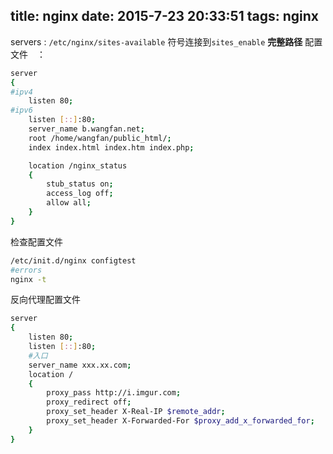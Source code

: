 title: nginx
date: 2015-7-23 20:33:51
tags: nginx
---
servers : `/etc/nginx/sites-available`
符号连接到`sites_enable`
**完整路径**
配置文件　：　

<!--more-->

```bash
server
{
#ipv4
	listen 80;
#ipv6
	listen [::]:80;
	server_name b.wangfan.net;
	root /home/wangfan/public_html/;
	index index.html index.htm index.php;

	location /nginx_status
	{
		stub_status on;
		access_log off;
		allow all;
	}
}
```

检查配置文件
```bash
/etc/init.d/nginx configtest
#errors
nginx -t
```

反向代理配置文件

```bash
server
{
	listen 80;
	listen [::]:80;
    #入口
	server_name xxx.xx.com;
	location /
	{
		proxy_pass http://i.imgur.com;
		proxy_redirect off;
		proxy_set_header X-Real-IP $remote_addr;
		proxy_set_header X-Forwarded-For $proxy_add_x_forwarded_for;
	}
}
```